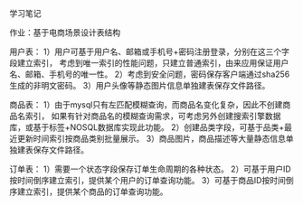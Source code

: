 学习笔记

作业：基于电商场景设计表结构

用户表：
1）用户可基于用户名、邮箱或手机号+密码注册登录，分别在这三个字段建立索引，
考虑到唯一索引的性能问题，只建立普通索引，由来应用保证用户名、邮箱、手机号的唯一性。
2）考虑到安全问题，密码保存客户端通过sha256生成的非明文密码。
3）用户头像等静态图片信息单独建表保存文件路径。

商品表：
1）由于mysql只有左匹配模糊查询，而商品名变化复杂，因此不创建商品名索引，
如果有针对商品名的模糊查询需求，可考虑另外创建搜索引擎数据库，或基于标签+NOSQL数据库实现此功能。
2）创建品类字段，可基于品类+最近更新时间索引按商品类别批量展示。
3）商品图片，商品描述等大量静态信息单独建表保存文件路径。

订单表：
1）需要一个状态字段保存订单生命周期的各种状态。
2）可基于用户ID按时间倒序建立索引，提供某个用户的订单查询功能。
3）可基于商品ID按时间倒序建立索引，提供某个商品的订单查询功能。